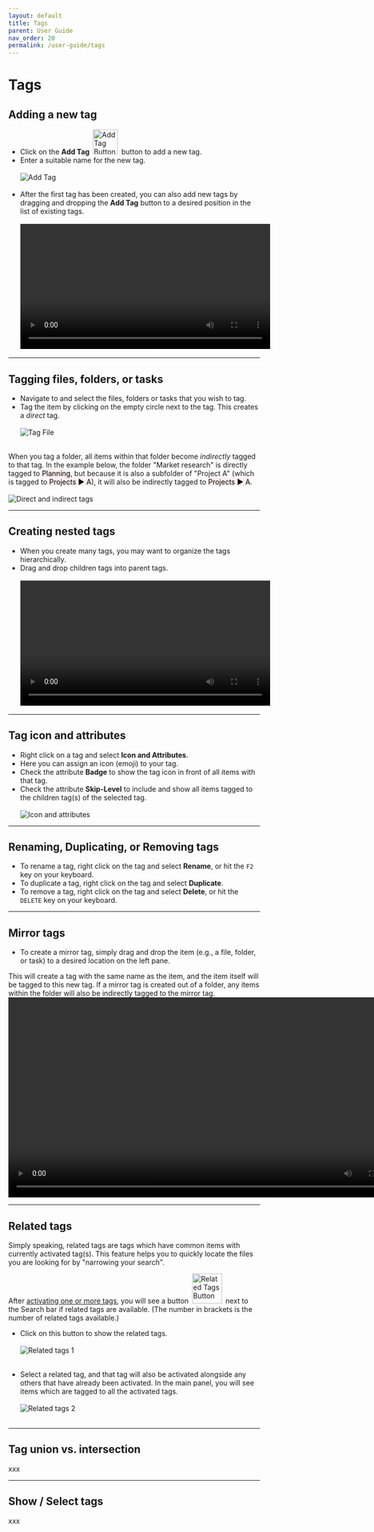 ```yaml
---
layout: default
title: Tags
parent: User Guide
nav_order: 20
permalink: /user-guide/tags
---
```




# Tags

## Adding a new tag

- Click on the **Add Tag** <img src="../img/Button-Add-Tag.PNG" alt="Add Tag Button" width="50" style="padding: 0px 3px 0px 3px"/> button to add a new tag.
- Enter a suitable name for the new tag. <br/><br/>![Add Tag](../img/Add-Tag.png)<br/><br/>
- After the first tag has been created, you can also add new tags by dragging and dropping the **Add Tag** button to a desired position in the list of existing tags.<br/><br/>
    <video autoplay loop width="500" controls>
    <source src="/img/MOV-Drag-Drop-New-Tag.mov" type="video/mp4">
    </video>

---

## Tagging files, folders, or tasks

- Navigate to and select the files, folders or tasks that you wish to tag.
- Tag the item by clicking on the empty circle next to the tag. This creates a *direct* tag. <br/><br/>![Tag File](../img/Tag-File.png)<br/><br/>

When you tag a folder, all items within that folder become *indirectly* tagged to that tag. In the example below, the folder "Market research" is directly tagged to <mark style="background-color: #FFF0EE">Planning</mark>, but because it is also a subfolder of "Project A" (which is tagged to <mark style="background-color: #FFF0EE">Projects &#x25B6; A</mark>), it will also be indirectly tagged to <mark style="background-color: #FFF0EE">Projects &#x25B6; A</mark>. <br/><br/>![Direct and indirect tags](../img/Direct-vs-indirect-tags.png)

---

## Creating nested tags

- When you create many tags, you may want to organize the tags hierarchically.
- Drag and drop children tags into parent tags.<br/><br/>
    <video autoplay loop width="500" controls>
    <source src="/img/MOV-Drag-Children-to-Parent-Tag.mov" type="video/mp4">
    </video>

---

## Tag icon and attributes

- Right click on a tag and select **Icon and Attributes**.
- Here you can assign an icon (emoji) to your tag.
- Check the attribute **Badge** to show the tag icon in front of all items with that tag.
- Check the attribute **Skip-Level** to include and show all items tagged to the children tag(s) of the selected tag.<br/><br/>![Icon and attributes](../img/Icon-and-attributes.png)

---

## Renaming, Duplicating, or Removing tags

- To rename a tag, right click on the tag and select **Rename**, or hit the `F2` key on your keyboard.
- To duplicate a tag, right click on the tag and select **Duplicate**.
- To remove a tag, right click on the tag and select **Delete**, or hit the `DELETE` key on your keyboard.

---

## Mirror tags

- To create a mirror tag, simply drag and drop the item (e.g., a file, folder, or task) to a desired location on the left pane. 

This will create a tag with the same name as the item, and the item itself will be tagged to this new tag. If a mirror tag is created out of a folder, any items within the folder will also be indirectly tagged to the mirror tag.<br/>
<video autoplay loop width="800" controls>
<source src="/img/MOV-Add-Mirror-Tag.mov" type="video/mp4">
</video>

---

## Related tags

Simply speaking, related tags are tags which have common items with currently activated tag(s). This feature helps you to quickly locate the files you are looking for by "narrowing your search".

After [activating one or more tags](/get-started#activating-a-tag), you will see a button <img src="../img/Button-Related-Tags.PNG" alt="Related Tags Button" width="60" style="padding: 0px 3px 0px 3px"/> next to the Search bar if related tags are available. (The number in brackets is the number of related tags available.)

- Click on this button to show the related tags.<br/><br/>![Related tags 1](../img/Related-tags-1.png)<br/><br/>

- Select a related tag, and that tag will also be activated alongside any others that have already been activated. In the main panel, you will see items which are tagged to all the activated tags.<br/><br/>![Related tags 2](../img/Related-tags-2.png)<br/><br/>

---

## Tag union vs. intersection

xxx

---

## Show / Select tags

xxx




